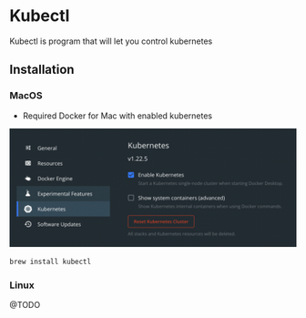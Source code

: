 # Kubectl
Kubectl is program that will let you control kubernetes

## Installation
### MacOS
* Required Docker for Mac with enabled kubernetes

![](images/kubernetes-docker-for-mac.png)

```bash
brew install kubectl
```

### Linux
@TODO
